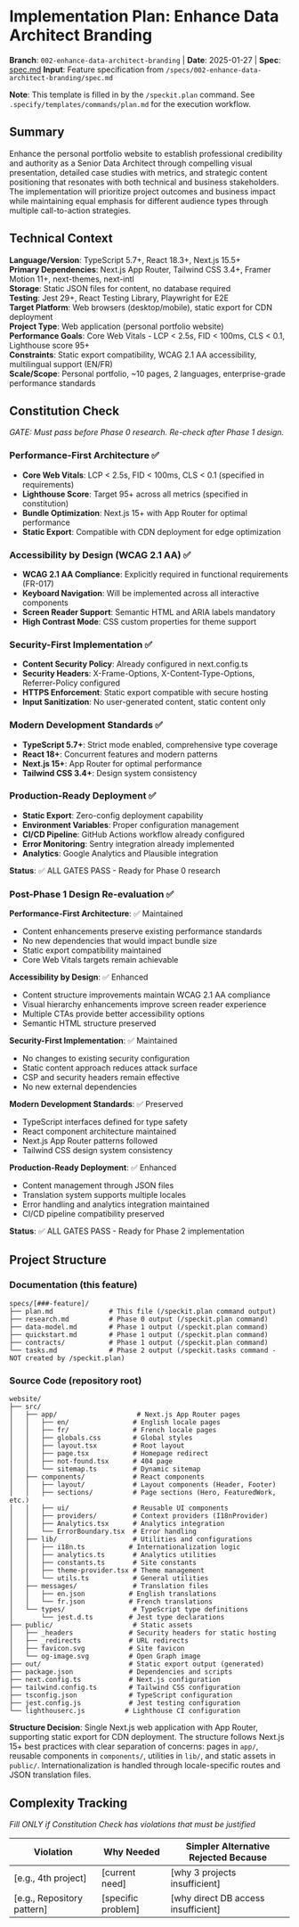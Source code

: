 # Implementation Plan: Enhance Data Architect Branding

**Branch**: `002-enhance-data-architect-branding` | **Date**: 2025-01-27 | **Spec**: [spec.md](./spec.md)
**Input**: Feature specification from `/specs/002-enhance-data-architect-branding/spec.md`

**Note**: This template is filled in by the `/speckit.plan` command. See `.specify/templates/commands/plan.md` for the execution workflow.

## Summary

Enhance the personal portfolio website to establish professional credibility and authority as a Senior Data Architect through compelling visual presentation, detailed case studies with metrics, and strategic content positioning that resonates with both technical and business stakeholders. The implementation will prioritize project outcomes and business impact while maintaining equal emphasis for different audience types through multiple call-to-action strategies.

## Technical Context

**Language/Version**: TypeScript 5.7+, React 18.3+, Next.js 15.5+  
**Primary Dependencies**: Next.js App Router, Tailwind CSS 3.4+, Framer Motion 11+, next-themes, next-intl  
**Storage**: Static JSON files for content, no database required  
**Testing**: Jest 29+, React Testing Library, Playwright for E2E  
**Target Platform**: Web browsers (desktop/mobile), static export for CDN deployment  
**Project Type**: Web application (personal portfolio website)  
**Performance Goals**: Core Web Vitals - LCP < 2.5s, FID < 100ms, CLS < 0.1, Lighthouse score 95+  
**Constraints**: Static export compatibility, WCAG 2.1 AA accessibility, multilingual support (EN/FR)  
**Scale/Scope**: Personal portfolio, ~10 pages, 2 languages, enterprise-grade performance standards

## Constitution Check

*GATE: Must pass before Phase 0 research. Re-check after Phase 1 design.*

### Performance-First Architecture ✅
- **Core Web Vitals**: LCP < 2.5s, FID < 100ms, CLS < 0.1 (specified in requirements)
- **Lighthouse Score**: Target 95+ across all metrics (specified in constitution)
- **Bundle Optimization**: Next.js 15+ with App Router for optimal performance
- **Static Export**: Compatible with CDN deployment for edge optimization

### Accessibility by Design (WCAG 2.1 AA) ✅
- **WCAG 2.1 AA Compliance**: Explicitly required in functional requirements (FR-017)
- **Keyboard Navigation**: Will be implemented across all interactive components
- **Screen Reader Support**: Semantic HTML and ARIA labels mandatory
- **High Contrast Mode**: CSS custom properties for theme support

### Security-First Implementation ✅
- **Content Security Policy**: Already configured in next.config.ts
- **Security Headers**: X-Frame-Options, X-Content-Type-Options, Referrer-Policy configured
- **HTTPS Enforcement**: Static export compatible with secure hosting
- **Input Sanitization**: No user-generated content, static content only

### Modern Development Standards ✅
- **TypeScript 5.7+**: Strict mode enabled, comprehensive type coverage
- **React 18+**: Concurrent features and modern patterns
- **Next.js 15+**: App Router for optimal performance
- **Tailwind CSS 3.4+**: Design system consistency

### Production-Ready Deployment ✅
- **Static Export**: Zero-config deployment capability
- **Environment Variables**: Proper configuration management
- **CI/CD Pipeline**: GitHub Actions workflow already configured
- **Error Monitoring**: Sentry integration already implemented
- **Analytics**: Google Analytics and Plausible integration

**Status**: ✅ ALL GATES PASS - Ready for Phase 0 research

### Post-Phase 1 Design Re-evaluation ✅

**Performance-First Architecture**: ✅ Maintained
- Content enhancements preserve existing performance standards
- No new dependencies that would impact bundle size
- Static export compatibility maintained
- Core Web Vitals targets remain achievable

**Accessibility by Design**: ✅ Enhanced
- Content structure improvements maintain WCAG 2.1 AA compliance
- Visual hierarchy enhancements improve screen reader experience
- Multiple CTAs provide better accessibility options
- Semantic HTML structure preserved

**Security-First Implementation**: ✅ Maintained
- No changes to existing security configuration
- Static content approach reduces attack surface
- CSP and security headers remain effective
- No new external dependencies

**Modern Development Standards**: ✅ Preserved
- TypeScript interfaces defined for type safety
- React component architecture maintained
- Next.js App Router patterns followed
- Tailwind CSS design system consistency

**Production-Ready Deployment**: ✅ Enhanced
- Content management through JSON files
- Translation system supports multiple locales
- Error handling and analytics integration maintained
- CI/CD pipeline compatibility preserved

**Status**: ✅ ALL GATES PASS - Ready for Phase 2 implementation

## Project Structure

### Documentation (this feature)

```
specs/[###-feature]/
├── plan.md              # This file (/speckit.plan command output)
├── research.md          # Phase 0 output (/speckit.plan command)
├── data-model.md        # Phase 1 output (/speckit.plan command)
├── quickstart.md        # Phase 1 output (/speckit.plan command)
├── contracts/           # Phase 1 output (/speckit.plan command)
└── tasks.md             # Phase 2 output (/speckit.tasks command - NOT created by /speckit.plan)
```

### Source Code (repository root)

```
website/
├── src/
│   ├── app/                    # Next.js App Router pages
│   │   ├── en/                # English locale pages
│   │   ├── fr/                # French locale pages
│   │   ├── globals.css        # Global styles
│   │   ├── layout.tsx         # Root layout
│   │   ├── page.tsx           # Homepage redirect
│   │   ├── not-found.tsx      # 404 page
│   │   └── sitemap.ts         # Dynamic sitemap
│   ├── components/            # React components
│   │   ├── layout/            # Layout components (Header, Footer)
│   │   ├── sections/          # Page sections (Hero, FeaturedWork, etc.)
│   │   ├── ui/                # Reusable UI components
│   │   ├── providers/         # Context providers (I18nProvider)
│   │   ├── Analytics.tsx      # Analytics integration
│   │   └── ErrorBoundary.tsx  # Error handling
│   ├── lib/                   # Utilities and configurations
│   │   ├── i18n.ts           # Internationalization logic
│   │   ├── analytics.ts       # Analytics utilities
│   │   ├── constants.ts       # Site constants
│   │   ├── theme-provider.tsx # Theme management
│   │   └── utils.ts           # General utilities
│   ├── messages/              # Translation files
│   │   ├── en.json           # English translations
│   │   └── fr.json           # French translations
│   └── types/                 # TypeScript type definitions
│       └── jest.d.ts         # Jest type declarations
├── public/                    # Static assets
│   ├── _headers              # Security headers for static hosting
│   ├── _redirects            # URL redirects
│   ├── favicon.svg           # Site favicon
│   └── og-image.svg          # Open Graph image
├── out/                      # Static export output (generated)
├── package.json              # Dependencies and scripts
├── next.config.ts            # Next.js configuration
├── tailwind.config.ts        # Tailwind CSS configuration
├── tsconfig.json             # TypeScript configuration
├── jest.config.js            # Jest testing configuration
└── lighthouserc.js          # Lighthouse CI configuration
```

**Structure Decision**: Single Next.js web application with App Router, supporting static export for CDN deployment. The structure follows Next.js 15+ best practices with clear separation of concerns: pages in `app/`, reusable components in `components/`, utilities in `lib/`, and static assets in `public/`. Internationalization is handled through locale-specific routes and JSON translation files.

## Complexity Tracking

*Fill ONLY if Constitution Check has violations that must be justified*

| Violation | Why Needed | Simpler Alternative Rejected Because |
|-----------|------------|-------------------------------------|
| [e.g., 4th project] | [current need] | [why 3 projects insufficient] |
| [e.g., Repository pattern] | [specific problem] | [why direct DB access insufficient] |

